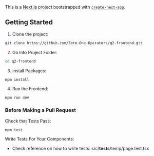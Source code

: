 This is a [Next.js](https://nextjs.org) project bootstrapped with [`create-next-app`](https://nextjs.org/docs/app/api-reference/cli/create-next-app).

## Getting Started

1. Clone the project:

```bash
git clone https://github.com/Zero-One-Operators/q2-frontend.git
```
2. Go Into Project Folder:

```bash
cd q2-frontend
```
3. Install Packages:

```bash
npm install
```

4. Run the Frontend:

```bash
npm run dev
```

### Before Making a Pull Request

Check that Tests Pass:
```bash
npm test
```
Write Tests For Your Components:

- Check reference on how to write tests: src/__tests__/temp/page.test.tsx
